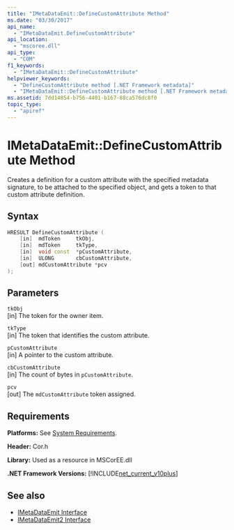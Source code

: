```yaml
---
title: "IMetaDataEmit::DefineCustomAttribute Method"
ms.date: "03/30/2017"
api_name: 
  - "IMetaDataEmit.DefineCustomAttribute"
api_location: 
  - "mscoree.dll"
api_type: 
  - "COM"
f1_keywords: 
  - "IMetaDataEmit::DefineCustomAttribute"
helpviewer_keywords: 
  - "DefineCustomAttribute method [.NET Framework metadata]"
  - "IMetaDataEmit::DefineCustomAttribute method [.NET Framework metadata]"
ms.assetid: 7dd14854-b756-4401-b167-88ca576dc8f0
topic_type: 
  - "apiref"
---
```

# IMetaDataEmit::DefineCustomAttribute Method
Creates a definition for a custom attribute with the specified metadata signature, to be attached to the specified object, and gets a token to that custom attribute definition.  
  
## Syntax  
  
```cpp  
HRESULT DefineCustomAttribute (
    [in]  mdToken     tkObj,
    [in]  mdToken     tkType,
    [in]  void const  *pCustomAttribute,
    [in]  ULONG       cbCustomAttribute,
    [out] mdCustomAttribute *pcv
);  
```  
  
## Parameters  
 `tkObj`  
 [in] The token for the owner item.  
  
 `tkType`  
 [in] The token that identifies the custom attribute.  
  
 `pCustomAttribute`  
 [in] A pointer to the custom attribute.  
  
 `cbCustomAttribute`  
 [in] The count of bytes in `pCustomAttribute`.  
  
 `pcv`  
 [out] The `mdCustomAttribute` token assigned.  
  
## Requirements  
 **Platforms:** See [System Requirements](../../get-started/system-requirements.md).  
  
 **Header:** Cor.h  
  
 **Library:** Used as a resource in MSCorEE.dll  
  
 **.NET Framework Versions:** [!INCLUDE[net_current_v10plus](../../../../includes/net-current-v10plus-md.md)]  
  
## See also

- [IMetaDataEmit Interface](imetadataemit-interface.md)
- [IMetaDataEmit2 Interface](imetadataemit2-interface.md)
